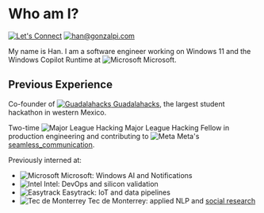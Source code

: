 # Who am I?

[![Let's Connect](https://shields.io/badge/let's%20connect!-blue?logo=linkedin&style=for-the-badge)](https://www.linkedin.com/in/hanrodz/)
[![han@gonzalpi.com](https://shields.io/badge/%F0%9F%93%AC%20hi@hanrodz.com-beige?style=for-the-badge)](mailto:hi@hanrodz.com)

My name is Han. I am a software engineer working on Windows 11 and the Windows Copilot Runtime at ![Microsoft](logos/msft.png) Microsoft.

## Previous Experience

Co-founder of [![Guadalahacks](logos/guadalahacks.png) Guadalahacks](https://guadalahacks.com), the largest student hackathon in western Mexico.

Two-time ![Major League Hacking](logos/mlh.png) Major League Hacking Fellow in production engineering and contributing to ![Meta](logos/meta.png) Meta's [seamless_communication](https://github.com/facebookresearch/seamless_communication).

Previously interned at:
- ![Microsoft](logos/msft.png) Microsoft: Windows AI and Notifications
- ![Intel](logos/intel.png) Intel: DevOps and silicon validation
- ![Easytrack](logos/easytrack.png) Easytrack: IoT and data pipelines
- ![Tec de Monterrey](logos/tec.png) Tec de Monterrey: applied NLP and [social research](https://fairlac.iadb.org/en/piloto/abandono-escolar-jalisco)
